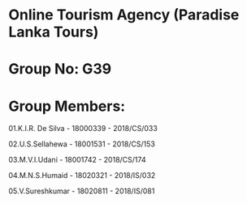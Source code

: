 # Online Tourism Agency (Paradise Lanka Tours)

# Group No: G39

# Group Members:

01.K.I.R. De Silva - 18000339 - 2018/CS/033

02.U.S.Sellahewa - 18001531 - 2018/CS/153

03.M.V.I.Udani - 18001742 - 2018/CS/174

04.M.N.S.Humaid - 18020321 - 2018/IS/032

05.V.Sureshkumar - 18020811 - 2018/IS/081
